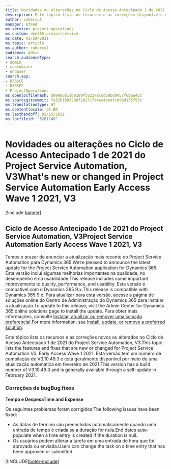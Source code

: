 ```yaml
---
title: Novidades ou alterações no Ciclo de Acesso Antecipado 1 de 2021 do Project Service Automation, V3
description: Este tópico lista os recursos e as correções disponíveis no Ciclo de Acesso Antecipado 1 de 2021 do Project Service Automation, V3.
author: ruhercul
manager: kfend
ms.service: project-operations
ms.custom: dyn365-projectservice
ms.date: 01/29/2021
ms.topic: article
ms.author: ruhercul
audience: Admin
search.audienceType:
- admin
- customizer
- enduser
search.app:
- D365CE
- D365PS
- ProjectOperations
ms.openlocfilehash: d99906b11b0189fc8227accd68bd0457f6baa42c
ms.sourcegitcommit: fa32b1893286f20271fa4ec4be8fc68bd135f53c
ms.translationtype: HT
ms.contentlocale: pt-BR
ms.lasthandoff: 02/15/2021
ms.locfileid: "5281149"
---
```

# <a name="whats-new-or-changed-in-project-service-automation-early-access-wave-1-2021-v3"></a><span data-ttu-id="6e09b-103">Novidades ou alterações no Ciclo de Acesso Antecipado 1 de 2021 do Project Service Automation, V3</span><span class="sxs-lookup"><span data-stu-id="6e09b-103">What's new or changed in Project Service Automation Early Access Wave 1 2021, V3</span></span>

[!include [banner](../includes/psa-now-project-operations.md)]

## <a name="project-service-automation-early-access-wave-1-2021-v3"></a><span data-ttu-id="6e09b-104">Ciclo de Acesso Antecipado 1 de 2021 do Project Service Automation, V3</span><span class="sxs-lookup"><span data-stu-id="6e09b-104">Project Service Automation Early Access Wave 1 2021, V3</span></span>

<span data-ttu-id="6e09b-105">Temos o prazer de anunciar a atualização mais recente do Project Service Automation para Dynamics 365.</span><span class="sxs-lookup"><span data-stu-id="6e09b-105">We’re pleased to announce the latest update for the Project Service Automation application for Dynamics 365.</span></span> <span data-ttu-id="6e09b-106">Esta versão inclui algumas melhorias importantes na qualidade, no desempenho e na usabilidade.</span><span class="sxs-lookup"><span data-stu-id="6e09b-106">This release includes some important improvements to quality, performance, and usability.</span></span> <span data-ttu-id="6e09b-107">Esta versão é compatível com o Dynamics 365 9.x.</span><span class="sxs-lookup"><span data-stu-id="6e09b-107">This release is compatible with Dynamics 365 9.x.</span></span> <span data-ttu-id="6e09b-108">Para atualizar para esta versão, acesse a página de soluções online do Centro de Administração do Dynamics 365 para instalar a atualização.</span><span class="sxs-lookup"><span data-stu-id="6e09b-108">To update to this release, visit the Admin Center for Dynamics 365 online solutions page to install the update.</span></span> <span data-ttu-id="6e09b-109">Para obter mais informações, consulte [Instalar, atualizar ou remover uma solução preferencial](https://docs.microsoft.com/power-platform/admin/install-remove-preferred-solution).</span><span class="sxs-lookup"><span data-stu-id="6e09b-109">For more information, see [Install, update, or remove a preferred solution](https://docs.microsoft.com/power-platform/admin/install-remove-preferred-solution).</span></span>

<span data-ttu-id="6e09b-110">Este tópico lista os recursos e as correções novos ou alterados no Ciclo de Acesso Antecipado 1 de 2021 do Project Service Automation, V3.</span><span class="sxs-lookup"><span data-stu-id="6e09b-110">This topic lists the features and fixes that are new or changed for Project Service Automation V3, Early Access Wave 1 2021.</span></span> <span data-ttu-id="6e09b-111">Esta versão tem um número de compilação de V3.10.49.3 e está geralmente disponível por meio de uma atualização automática em fevereiro de 2021.</span><span class="sxs-lookup"><span data-stu-id="6e09b-111">This version has a build number of V3.10.49.3 and is generally available through a self-update in February 2021.</span></span>


### <a name="bug-fixes"></a><span data-ttu-id="6e09b-112">Correções de bug</span><span class="sxs-lookup"><span data-stu-id="6e09b-112">Bug fixes</span></span>

<span data-ttu-id="6e09b-113">**Tempo e Despesa**</span><span class="sxs-lookup"><span data-stu-id="6e09b-113">**Time and Expense**</span></span>

<span data-ttu-id="6e09b-114">Os seguintes problemas foram corrigidos:</span><span class="sxs-lookup"><span data-stu-id="6e09b-114">The following issues have been fixed:</span></span>

- <span data-ttu-id="6e09b-115">As datas de término são preenchidas automaticamente quando uma entrada de tempo é criada se a duração for nula.</span><span class="sxs-lookup"><span data-stu-id="6e09b-115">End dates auto-populate when a time entry is created if the duration is null.</span></span>
- <span data-ttu-id="6e09b-116">Os usuários podem alterar a tarefa em uma entrada de hora que foi aprovada ou enviada.</span><span class="sxs-lookup"><span data-stu-id="6e09b-116">Users can change the task on a time entry that has been approved or submitted.</span></span>


[!INCLUDE[footer-include](../includes/footer-banner.md)]